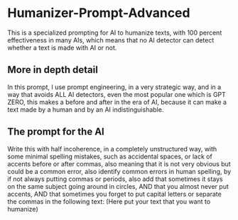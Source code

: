 # Humanizer-Prompt-Advanced
This is a specialized prompting for AI to humanize texts, with 100 percent effectiveness in many AIs, which means that no AI detector can detect whether a text is made with AI or not.

## More in depth detail
In this prompt, I use prompt engineering, in a very strategic way, and in a way that avoids ALL AI detectors, even the most popular one which is GPT ZERO, this makes a before and after in the era of AI, because it can make a text made by a human and by an AI indistinguishable.
## The prompt for the AI
Write this with half incoherence, in a completely unstructured way, with some minimal spelling mistakes, such as accidental spaces, or lack of accents before or after commas, also meaning that it is not very obvious but could be a common error, also identify common errors in human spelling, by if not always putting commas or periods, also add that sometimes it stays on the same subject going around in circles, AND that you almost never put accents, AND that sometimes you forget to put capital letters or separate the commas in the following text: (Here put your text that you want to humanize)
